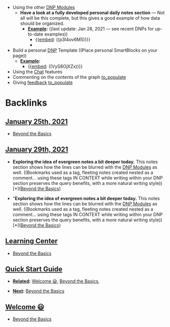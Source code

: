- Using the other [DNP Modules](<DNP Modules.md>)
    - **Have a look at a fully developed personal daily notes section** — Not all will be this complete, but this gives a good example of how data should be organized. 
        - **[Example](<Example.md>):** ((last update: Jan 28, 2021 — see recent DNPs for up-to-date examples))
            - {{[embed](<embed.md>): ((p3I4ov6M5))}}
            - 
- Build a personal [DNP](<DNP.md>) Template ((Place personal SmartBlocks on your page))
    - **[Example](<Example.md>):** 
        - {{[embed](<embed.md>): ((VyS8OjXZx))}}
- Using the [Chat](<Chat.md>) features
- Commenting on the contents of the graph [to_populate](<to_populate.md>)
- Giving [feedback](<feedback.md>) [to_populate](<to_populate.md>)

# Backlinks
## [January 25th, 2021](<January 25th, 2021.md>)
- [Beyond the Basics](<Beyond the Basics.md>)

## [January 29th, 2021](<January 29th, 2021.md>)
- **Exploring the idea of evergreen notes a bit deeper today.** This notes section shows how the lines can be blurred with the [DNP Modules](<DNP Modules.md>) as well. ((Bookmarks used as a tag, fleeting notes created nested as a comment... using these tags IN CONTEXT while writing within your DNP section preserves the query benefits, with a more natural writing style)) [*]([Beyond the Basics](<Beyond the Basics.md>))

- "**Exploring the idea of evergreen notes a bit deeper today.** This notes section shows how the lines can be blurred with the [DNP Modules](<DNP Modules.md>) as well. ((Bookmarks used as a tag, fleeting notes created nested as a comment... using these tags IN CONTEXT while writing within your DNP section preserves the query benefits, with a more natural writing style)) [*]([Beyond the Basics](<Beyond the Basics.md>))

## [Learning Center](<Learning Center.md>)
- [Beyond the Basics](<Beyond the Basics.md>)

## [Quick Start Guide](<Quick Start Guide.md>)
- **[Related](<Related.md>):** [Welcome 😃](<Welcome 😃.md>), [Beyond the Basics](<Beyond the Basics.md>),

- **[Next](<Next.md>):** [Beyond the Basics](<Beyond the Basics.md>)

## [Welcome 😃](<Welcome 😃.md>)
- [Beyond the Basics](<Beyond the Basics.md>)

